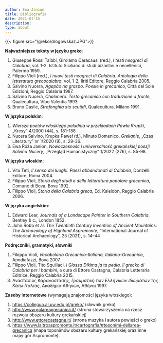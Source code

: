```yaml
---
author: Ewa Janion
title: Bibliografia
date: 2021-07-15
description:
type: about
---
```


{{< figure src="/greko/drogowskaz.JPG">}}

**Najważniejsze teksty w języku greko**:

1. Giuseppe Rossi Taibbi, Girolamo Caracausi (red.), *I  testi neogreci di Calabria*, vol. 1-2, Istituto Siciliano di studi bizantini e neoellenici, Palermo 1959.
2. Filippo Violi (red.), *I nuovi testi neogreci di Calabria. Antologia della letteratura grecocalabra*, vol. 1-2, Iiriti Editore, Reggio Calabria 2005. 
3. Salvino Nucera, *Agapào na graspo. Poesie in grecanico*, Città del Sole Edizioni, Reggio Calabria 1987. 
4. Salvino Nucera, *Chalonero. Testo grecanico con traduzione a fronte*, Qualecultura, Vibo Valentia 1993.
5. Bruno Casile, *Strafonghia sto scutidi*,  Qualecultura, Milano 1991. 

**W języku polskim**: 

1. *Wiersze poetów włoskiego południa w przekładach Pawła Krupki*, „Kresy” 4/2000 (44), s. 181-188.
2. Nucera Salvino, Krupka Paweł (tł.), Minuto Domenico, *Grekanie*, „Czas Literatury” nr 1/2020 (9), s. 29-36.
3. Ewa Róża Janion, *Nowoczesność i uniwersalność grekańskiej poezji Salvina Nucery*, „Przegląd Humanistyczny” 1/2022 (276), s. 85-98.

**W języku włoskim**: 

1. Vito Teti, *Il senso dei luoghi. Paesi abbandonati di Calabria*, Donzelli Editore, Roma 2004.
2. Filippo Violi, *Storia degli studi e della letteratura popolare grecanica*, Comune di Bova, Bova 1992.
3. Filippo Violi, S*toria della Calabria greca*, Ed. Kaleidon, Reggio Calabria 2006. 

**W języku angielskim**: 

1. Edward Lear, *Journals of a Landscape Painter in Southern Calabria*, Bentley & c., London 1852.
2. John Robb et al. *The Twentieth Century Invention of Ancient Mountains: The Archaeology of Highland Aspromonte*, “International Journal of Historical Archaeology”, 25 (2021), s. 14–44

**Podręczniki, gramatyki, słowniki**
1. Filoppo Violi, *Vocabolario Grecanico-Italiano, Italiano-Grecanico*, Apodiafazzi, Bova 2007.
2. Filippo Violi, Tito Squillaci, *I Glossa Dikima ja ta pedia. Il grecko di Calabria per i bambini*, a cura di Ettore Castagna, Calabria Letteraria Editrice, Reggio Calabria 2015.
3. Αναστάσιος Καραναστάσης, *Γραμματική των Ελληνικών Ιδιωμάτων τής Κάτω Ιταλίας*, Ακαδήμια Αθηνών, Αθήναι 1997. 

**Zasoby internetowe** (wymagają znajomości języka włoskiego):

1. https://colingua.al.uw.edu.pl/greko/ (słownik greko)
2. http://www.galareagrecanica.it/ (strona stowarzyszenia na rzecz rozwoju obszaru kultury grekańskiej) 
3. http://www.ettorecastagna.it/ (strona muzyka i autora powieści o greko)
4. https://www.laltroaspromonte.it/cartografia/#toponimi-dellarea-grecanica (mapa toponimów obszaru kultury grekańskiej oraz inne mapy gór Aspromonte).

